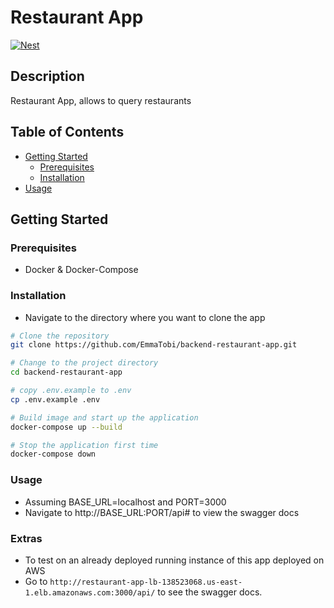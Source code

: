 # Restaurant App

[![Nest](https://nestjs.com/img/logo_text.svg)](https://nestjs.com/)

## Description

Restaurant App, allows to query restaurants

## Table of Contents

- [Getting Started](#getting-started)
  - [Prerequisites](#prerequisites)
  - [Installation](#installation)
- [Usage](#usage)

## Getting Started

### Prerequisites
- Docker & Docker-Compose

### Installation

- Navigate to the directory where you want to clone the app

```bash
# Clone the repository
git clone https://github.com/EmmaTobi/backend-restaurant-app.git

# Change to the project directory
cd backend-restaurant-app

# copy .env.example to .env
cp .env.example .env

# Build image and start up the application
docker-compose up --build

# Stop the application first time
docker-compose down
```
### Usage
- Assuming BASE_URL=localhost and PORT=3000
- Navigate to http://BASE_URL:PORT/api# to view the swagger docs

### Extras
- To test on an already deployed running instance of this app deployed on AWS
- Go to `http://restaurant-app-lb-138523068.us-east-1.elb.amazonaws.com:3000/api/` to see the swagger docs.